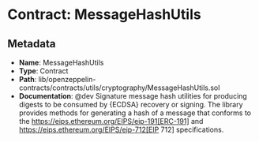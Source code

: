 # Contract: MessageHashUtils

## Metadata

- **Name**: MessageHashUtils
- **Type**: Contract
- **Path**: lib/openzeppelin-contracts/contracts/utils/cryptography/MessageHashUtils.sol
- **Documentation**:  @dev Signature message hash utilities for producing digests to be consumed by {ECDSA} recovery or signing.
   The library provides methods for generating a hash of a message that conforms to the
   https://eips.ethereum.org/EIPS/eip-191[ERC-191] and https://eips.ethereum.org/EIPS/eip-712[EIP 712]
   specifications.
